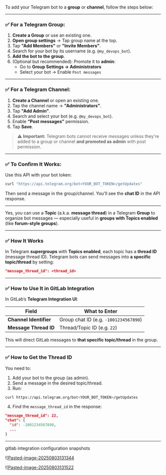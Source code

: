 To add your Telegram bot to a **group** or **channel**, follow the steps below:

---
### ✅ For a **Telegram Group**:

1. **Create a Group** or use an existing one.
2. **Open group settings** → Tap group name at the top.
3. Tap **"Add Members"** or **"Invite Members"**.
4. Search for your bot by its username (e.g. `@my_devops_bot`).
5. **Add the bot to the group**.
6. (Optional but recommended): Promote it to **admin**:
    - Go to **Group Settings → Administrators**
    - Select your bot → Enable `Post messages`

---
### ✅ For a **Telegram Channel**:

1. **Create a Channel** or open an existing one.
2. Tap the channel name → **"Administrators"**.
3. Tap **"Add Admin"**.
4. Search and select your bot (e.g. `@my_devops_bot`).
5. Enable **“Post messages”** permission.
6. Tap **Save**.

> ⚠️ **Important:** Telegram bots cannot receive messages unless they're added to a group or channel **and promoted as admin** with post permission.

---
### ✅ To Confirm It Works:

Use this API with your bot token:

```bash
curl "https://api.telegram.org/bot<YOUR_BOT_TOKEN>/getUpdates"
```

Then send a message in the group/channel. You'll see the **chat ID** in the API response.

---
Yes, you can use a **Topic** (a.k.a. **message thread**) in a Telegram **Group** to organize bot messages — especially useful in **groups with Topics enabled** (like **forum-style groups**).

---
### ✅ How It Works

In Telegram **supergroups** with **Topics enabled**, each topic has a **thread ID** (message thread ID). Telegram bots can send messages into **a specific topic/thread** by setting:

```json
"message_thread_id": <thread_id>
```

---
### ✅ How to Use It in GitLab Integration

In GitLab’s **Telegram Integration UI**:

|Field|What to Enter|
|---|---|
|**Channel Identifier**|Group chat ID (e.g. `-1001234567890`)|
|**Message Thread ID**|Thread/Topic ID (e.g. `22`)|
This will direct GitLab messages to **that specific topic/thread** in the group.

---
### ✅ How to Get the Thread ID

You need to:

1. Add your bot to the group (as admin).
2. Send a message in the desired topic/thread.
3. Run:
```bash
curl https://api.telegram.org/bot<YOUR_BOT_TOKEN>/getUpdates
```

4. Find the `message_thread_id` in the response:
```json
"message_thread_id": 22,
"chat": {
  "id": -1001234567890,
  ...
}
```

---
gitlab integration configuration snapshots

![[Pasted-image-20250803131344](../images/Pasted-image-20250803131344.png)

![[Pasted-image-20250803131522](../images/Pasted-image-20250803131522.png)